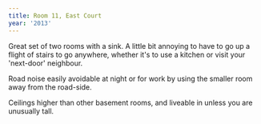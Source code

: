 ```yaml
---
title: Room 11, East Court
year: '2013'
---
```


Great set of two rooms with a sink. A little bit annoying to have to go up a flight of stairs to go anywhere, whether it's to use a kitchen or visit your 'next-door' neighbour.

Road noise easily avoidable at night or for work by using the smaller room away from the road-side.

Ceilings higher than other basement rooms, and liveable in unless you are unusually tall.